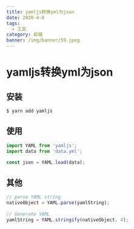 ```yaml
---
title: yamljs转换yml为json
date: 2020-4-8
tags:
  - 工具
category: 前端
banner: /img/banner/59.jpeg
---
```


# yamljs转换yml为json

## 安装
```ssh
$ yarn add yamljs
```

## 使用
```js
import YAML from 'yamljs';
import data from 'data.yml';

const json = YAML.load(data);
```

## 其他
```js
// parse YAML string
nativeObject = YAML.parse(yamlString);
 
// Generate YAML
yamlString = YAML.stringify(nativeObject, 4);
```